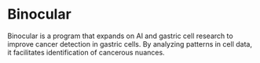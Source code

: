 # Binocular
Binocular is a program that expands on AI and gastric cell research to improve cancer detection in gastric cells. By analyzing patterns in cell data, it facilitates identification of cancerous nuances.
